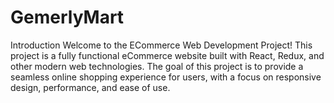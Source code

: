 # GemerlyMart

 Introduction
Welcome to the ECommerce Web Development Project! This project is a fully functional eCommerce website built with React, Redux, and other modern web technologies. The goal of this project is to provide a seamless online shopping experience for users, with a focus on responsive design, performance, and ease of use.
